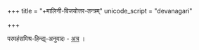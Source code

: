 +++
title = "+मालिनी-विजयोत्तर-तन्त्रम्"
unicode_script = "devanagari"

+++

परमहंसमिश्र-हिन्द्य्-अनुवादः - [अत्र](https://archive.org/details/ShriMaliniVijayottaraTantraParamhansaMishra/page/n175/mode/2up) । 

